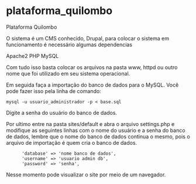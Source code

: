 # plataforma_quilombo

Plataforma Quilombo


O sistema é um CMS conhecido, Drupal, para colocar o sistema em funcionamento é necessário algumas dependencias

Apache2
PHP
MySQL

Com tudo isso basta colocar os arquivos na pasta www, httpd ou outro nome que foi utilizado em seu sistema operacional.

Em seguida faça a importação do banco de dados para o MySQL. Você pode fazer isso pela linha de comando:

`mysql -u usuario_administrador -p < base.sql`

Digite a senha do usuário do banco de dados.

Por ultimo entre na pasta sites/default e abra o arquivo settings.php e modifique as seguintes linhas com o nome do usuário e a senha do banco de dados, lembre que o nome do banco de dados continua o mesmo, pois o arquivo de importação é quem cria o banco de dados.
```
      'database' => 'nome banco de dados',
      'username' => 'usuario admin db',
      'password' => 'senha',
```
Nesse momento pode visualizar o site por meio de um navegador.
